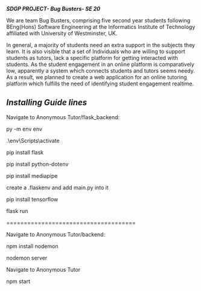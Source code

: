 ***SDGP PROJECT- Bug Busters- SE 20***

We are team Bug Busters, comprising five second year students following BEng(Hons) Software Engineering at the Informatics Institute of Technology affiliated with University of Westminster, UK. 

In general, a majority of students need an extra support in the subjects they learn. It is also visible that a set of Individuals who are willing to support students as tutors, lack a specific platform for getting interacted with students. As the student engagement in an online platform is comparatively low, apparently a system which connects students and tutors seems needy. As a result, we planned to create a web application for an online tutoring platform which fulfills the need of identifying student engagement realtime.



*Installing Guide lines*
------------------------------------

Navigate to Anonymous Tutor/flask_backend:

   py -m env env

  .\env\Scripts\activate

  pip install flask

  pip install python-dotenv

  pip install mediapipe

  create a .flaskenv and add main.py into it

  pip install tensorflow

  flask run

=====================================

Navigate to Anonymous Tutor/backend:

  npm install nodemon

  nodemon server
  
Navigate to Anonymous Tutor  
  
  npm start



